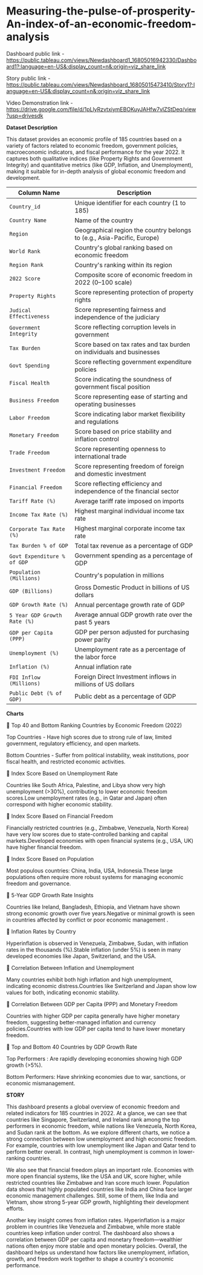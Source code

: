 # Measuring-the-pulse-of-prosperity-An-index-of-an-economic-freedom-analysis


Dashboard public link -https://public.tableau.com/views/Newdashboard1_16805016942330/Dashboard1?:language=en-US&:display_count=n&:origin=viz_share_link

Story public link -https://public.tableau.com/views/Newdashboard_16805015473410/Story1?:language=en-US&:display_count=n&:origin=viz_share_link

Video Demonstration link -https://drive.google.com/file/d/1pLlyRzvtxiymEBOKuyJAHfw7vlZStDeq/view?usp=drivesdk

**Dataset Description**

This dataset provides an economic profile of 185 countries based on a variety of factors related to economic freedom, government policies, macroeconomic indicators, and fiscal performance for the year 2022. It captures both qualitative indices (like Property Rights and Government Integrity) and quantitative metrics (like GDP, Inflation, and Unemployment), making it suitable for in-depth analysis of global economic freedom and development.

| **Column Name**              | **Description**                                                         |
| ---------------------------- | ----------------------------------------------------------------------- |
| `Country_id`                 | Unique identifier for each country (1 to 185)                           |
| `Country Name`               | Name of the country                                                     |
| `Region`                     | Geographical region the country belongs to (e.g., Asia-Pacific, Europe) |
| `World Rank`                 | Country's global ranking based on economic freedom                      |
| `Region Rank`                | Country's ranking within its region                                     |
| `2022 Score`                 | Composite score of economic freedom in 2022 (0–100 scale)               |
| `Property Rights`            | Score representing protection of property rights                        |
| `Judical Effectiveness`      | Score representing fairness and independence of the judiciary           |
| `Government Integrity`       | Score reflecting corruption levels in government                        |
| `Tax Burden`                 | Score based on tax rates and tax burden on individuals and businesses   |
| `Govt Spending`              | Score reflecting government expenditure policies                        |
| `Fiscal Health`              | Score indicating the soundness of government fiscal position            |
| `Business Freedom`           | Score representing ease of starting and operating businesses            |
| `Labor Freedom`              | Score indicating labor market flexibility and regulations               |
| `Monetary Freedom`           | Score based on price stability and inflation control                    |
| `Trade Freedom`              | Score representing openness to international trade                      |
| `Investment Freedom`         | Score representing freedom of foreign and domestic investment           |
| `Financial Freedom`          | Score reflecting efficiency and independence of the financial sector    |
| `Tariff Rate (%)`            | Average tariff rate imposed on imports                                  |
| `Income Tax Rate (%)`        | Highest marginal individual income tax rate                             |
| `Corporate Tax Rate (%)`     | Highest marginal corporate income tax rate                              |
| `Tax Burden % of GDP`        | Total tax revenue as a percentage of GDP                                |
| `Govt Expenditure % of GDP`  | Government spending as a percentage of GDP                              |
| `Population (Millions)`      | Country's population in millions                                        |
| `GDP (Billions)`             | Gross Domestic Product in billions of US dollars                        |
| `GDP Growth Rate (%)`        | Annual percentage growth rate of GDP                                    |
| `5 Year GDP Growth Rate (%)` | Average annual GDP growth rate over the past 5 years                    |
| `GDP per Capita (PPP)`       | GDP per person adjusted for purchasing power parity                     |
| `Unemployment (%)`           | Unemployment rate as a percentage of the labor force                    |
| `Inflation (%)`              | Annual inflation rate                                                   |
| `FDI Inflow (Millions)`      | Foreign Direct Investment inflows in millions of US dollars             |
| `Public Debt (% of GDP)`     | Public debt as a percentage of GDP                                      |


**Charts**

🔹 Top 40 and Bottom Ranking Countries by Economic Freedom (2022)

Top Countries - Have high scores due to strong rule of law, limited government, regulatory efficiency, and open markets.

Bottom Countries - Suffer from political instability, weak institutions, poor fiscal health, and restricted economic activities.

🔹 Index Score Based on Unemployment Rate

Countries like South Africa, Palestine, and Libya show very high unemployment (>30%), contributing to lower economic freedom scores.Low unemployment rates (e.g., in Qatar and Japan) often correspond with higher economic stability.

🔹 Index Score Based on Financial Freedom

Financially restricted countries (e.g., Zimbabwe, Venezuela, North Korea) have very low scores due to state-controlled banking and capital markets.Developed economies with open financial systems (e.g., USA, UK) have higher financial freedom.

🔹 Index Score Based on Population

Most populous countries: China, India, USA, Indonesia.These large populations often require more robust systems for managing economic freedom and governance.

🔹 5-Year GDP Growth Rate Insights

Countries like Ireland, Bangladesh, Ethiopia, and Vietnam have shown strong economic growth over five years.Negative or minimal growth is seen in countries affected by conflict or poor economic management .

🔹 Inflation Rates by Country

Hyperinflation is observed in Venezuela, Zimbabwe, Sudan, with inflation rates in the thousands (%).Stable inflation (under 5%) is seen in many developed economies like Japan, Switzerland, and the USA.

🔹 Correlation Between Inflation and Unemployment

Many countries  exhibit both high inflation and high unemployment, indicating economic distress.Countries like Switzerland and Japan show low values for both, indicating economic stability.

🔹 Correlation Between GDP per Capita (PPP) and Monetary Freedom

Countries with higher GDP per capita  generally have higher monetary freedom, suggesting better-managed inflation and currency policies.Countries with low GDP per capita  tend to have lower monetary freedom.

🔹 Top and Bottom 40 Countries by GDP Growth Rate

Top Performers : Are rapidly developing economies showing high GDP growth (>5%).

Bottom Performers: Have shrinking economies due to war, sanctions, or economic mismanagement.

**STORY**

This dashboard presents a global overview of economic freedom and related indicators for 185 countries in 2022. At a glance, we can see that countries like Singapore, Switzerland, and Ireland rank among the top performers in economic freedom, while nations like Venezuela, North Korea, and Sudan rank at the bottom. As we explore different charts, we notice a strong connection between low unemployment and high economic freedom. For example, countries with low unemployment like Japan and Qatar tend to perform better overall. In contrast, high unemployment is common in lower-ranking countries.

We also see that financial freedom plays an important role. Economies with more open financial systems, like the USA and UK, score higher, while restricted countries like Zimbabwe and Iran score much lower. Population data shows that highly populated countries like India and China face larger economic management challenges. Still, some of them, like India and Vietnam, show strong 5-year GDP growth, highlighting their development efforts.

Another key insight comes from inflation rates. Hyperinflation is a major problem in countries like Venezuela and Zimbabwe, while more stable countries keep inflation under control. The dashboard also shows a correlation between GDP per capita and monetary freedom—wealthier nations often enjoy more stable and open monetary policies. Overall, the dashboard helps us understand how factors like unemployment, inflation, growth, and freedom work together to shape a country's economic performance.


